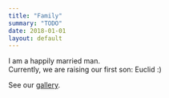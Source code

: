 ```yaml
---
title: "Family"
summary: "TODO"
date: 2018-01-01
layout: default
---
```


I am a happily married man. <br />
Currently, we are raising our first son: Euclid :)

See our [gallery](https://photos.app.goo.gl/RCLlPWahKz8b8O0x1).
